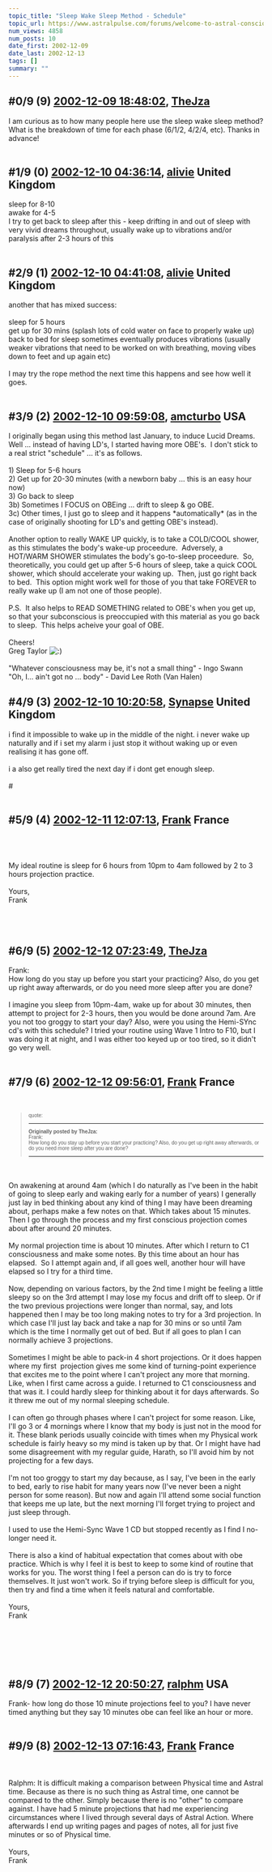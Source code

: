 ```yaml
---
topic_title: "Sleep Wake Sleep Method - Schedule"
topic_url: https://www.astralpulse.com/forums/welcome-to-astral-consciousness!/sleep-wake-sleep-method-schedule
num_views: 4858
num_posts: 10
date_first: 2002-12-09
date_last: 2002-12-13
tags: []
summary: ""
---
```


## \#0/9 (9) [2002-12-09 18:48:02](https://www.astralpulse.com/forums/index.php?msg=118561), [TheJza](https://www.astralpulse.com/forums/profile/?u=218)  ##
<section>
I am curious as to how many people here use the sleep wake sleep method? What is the breakdown of time for each phase (6/1/2, 4/2/4, etc). Thanks in advance!
<br>
<br>
</section>

## \#1/9 (0) [2002-12-10 04:36:14](https://www.astralpulse.com/forums/index.php?msg=18528), [alivie](https://www.astralpulse.com/forums/profile/?u=1520) United Kingdom ##
<section>
sleep for 8-10
<br>
awake for 4-5
<br>
I try to get back to sleep after this - keep drifting in and out of sleep with very vivid dreams throughout, usually wake up to vibrations and/or paralysis after 2-3 hours of this
<br>
<br>
</section>

## \#2/9 (1) [2002-12-10 04:41:08](https://www.astralpulse.com/forums/index.php?msg=18529), [alivie](https://www.astralpulse.com/forums/profile/?u=1520) United Kingdom ##
<section>
another that has mixed success:
<br>
<br>
sleep for 5 hours
<br>
get up for 30 mins (splash lots of cold water on face to properly wake up)
<br>
back to bed for sleep sometimes eventually produces vibrations (usually weaker vibrations that need to be worked on with breathing, moving vibes down to feet and up again etc)
<br>
<br>
I may try the rope method the next time this happens and see how well it goes.
<br>
<br>
</section>

## \#3/9 (2) [2002-12-10 09:59:08](https://www.astralpulse.com/forums/index.php?msg=18546), [amcturbo](https://www.astralpulse.com/forums/profile/?u=803) USA ##
<section>
I originally began using this method last January, to induce Lucid Dreams. Well ... instead of having LD's, I started having more OBE's.  I don't stick to a real strict "schedule" ... it's as follows.
<br>
<br>
1) Sleep for 5-6 hours
<br>
2) Get up for 20-30 minutes (with a newborn baby ... this is an easy hour now)
<br>
3) Go back to sleep
<br>
3b) Sometimes I FOCUS on OBEing ... drift to sleep &amp; go OBE.
<br>
3c) Other times, I just go to sleep and it happens *automatically* (as in the case of originally shooting for LD's and getting OBE's instead).
<br>
<br>
Another option to really WAKE UP quickly, is to take a COLD/COOL shower, as this stimulates the body's wake-up proceedure.  Adversely, a HOT/WARM SHOWER stimulates the body's go-to-sleep proceedure.  So, theoretically, you could get up after 5-6 hours of sleep, take a quick COOL shower, which should accelerate your waking up.  Then, just go right back to bed.  This option might work well for those of you that take FOREVER to really wake up (I am not one of those people).
<br>
<br>
P.S.  It also helps to READ SOMETHING related to OBE's when you get up, so that your subconscious is preoccupied with this material as you go back to sleep.  This helps acheive your goal of OBE.
<br>
<br>
Cheers!
<br>
Greg Taylor
<img alt=":)" class="smiley" src="https://www.astralpulse.com/forums/Smileys/fugue/smiley.png" title="Smiley"/>
<br>
<br>
"Whatever consciousness may be, it's not a small thing" - Ingo Swann
<br>
"Oh, I... ain't got no ... body" - David Lee Roth (Van Halen)
</section>

## \#4/9 (3) [2002-12-10 10:20:58](https://www.astralpulse.com/forums/index.php?msg=18550), [Synapse](https://www.astralpulse.com/forums/profile/?u=1448) United Kingdom ##
<section>
i find it impossible to wake up in the middle of the night. i never wake up naturally and if i set my alarm i just stop it without waking up or even realising it has gone off.
<br>
<br>
i a also get really tired the next day if i dont get enough sleep.
<br>
<br>
#
<br>
<br>
</section>

## \#5/9 (4) [2002-12-11 12:07:13](https://www.astralpulse.com/forums/index.php?msg=18659), [Frank](https://www.astralpulse.com/forums/profile/?u=359) France ##
<section>
<br>
<br>
<br>
My ideal routine is sleep for 6 hours from 10pm to 4am followed by 2 to 3 hours projection practice.
<br>
<br>
Yours,
<br>
Frank
<br>
<br>
<br>
<br>
</section>

## \#6/9 (5) [2002-12-12 07:23:49](https://www.astralpulse.com/forums/index.php?msg=18705), [TheJza](https://www.astralpulse.com/forums/profile/?u=218)  ##
<section>
Frank:
<br>
How long do you stay up before you start your practicing? Also, do you get up right away afterwards, or do you need more sleep after you are done?
<br>
<br>
I imagine you sleep from 10pm-4am, wake up for about 30 minutes, then attempt to project for 2-3 hours, then you would be done around 7am. Are you not too groggy to start your day? Also, were you using the Hemi-SYnc cd's with this schedule? I tried your routine using Wave 1 Intro to F10, but I was doing it at night, and I was either too keyed up or too tired, so it didn't go very well.
<br>
<br>
</section>

## \#7/9 (6) [2002-12-12 09:56:01](https://www.astralpulse.com/forums/index.php?msg=18710), [Frank](https://www.astralpulse.com/forums/profile/?u=359) France ##
<section>
<br>
<blockquote id="quote">
 <font face='"Arial"' id="quote" size="1">
  quote:
  <hr height="1" id="quote" noshade=""/>
  <b>
   Originally posted by TheJza:
  </b>
  <br>
  Frank:
  <br>
  How long do you stay up before you start your practicing? Also, do you get up right away afterwards, or do you need more sleep after you are done?
  <br>
  <hr height="1" id="quote" noshade=""/>
 </font>
</blockquote>
<br>
<br>
On awakening at around 4am (which I do naturally as I've been in the habit of going to sleep early and waking early for a number of years) I generally just lay in bed thinking about any kind of thing I may have been dreaming about, perhaps make a few notes on that. Which takes about 15 minutes. Then I go through the process and my first conscious projection comes about after around 20 minutes.
<br>
<br>
My normal projection time is about 10 minutes. After which I return to C1 consciousness and make some notes. By this time about an hour has elapsed.  So I attempt again and, if all goes well, another hour will have elapsed so I try for a third time.
<br>
<br>
Now, depending on various factors, by the 2nd time I might be feeling a little sleepy so on the 3rd attempt I may lose my focus and drift off to sleep. Or if the two previous projections were longer than normal, say, and lots happened then I may be too long making notes to try for a 3rd projection. In which case I'll just lay back and take a nap for 30 mins or so until 7am which is the time I normally get out of bed. But if all goes to plan I can normally achieve 3 projections.
<br>
<br>
Sometimes I might be able to pack-in 4 short projections. Or it does happen where my first  projection gives me some kind of turning-point experience that excites me to the point where I can't project any more that morning. Like, when I first came across a guide. I returned to C1 consciousness and that was it. I could hardly sleep for thinking about it for days afterwards. So it threw me out of my normal sleeping schedule.
<br>
<br>
I can often go through phases where I can't project for some reason. Like, I'll go 3 or 4 mornings where I know that my body is just not in the mood for it. These blank periods usually coincide with times when my Physical work schedule is fairly heavy so my mind is taken up by that. Or I might have had some disagreement with my regular guide, Harath, so I'll avoid him by not projecting for a few days.
<br>
<br>
I'm not too groggy to start my day because, as I say, I've been in the early to bed, early to rise habit for many years now (I've never been a night person for some reason). But now and again I'll attend some social function that keeps me up late, but the next morning I'll forget trying to project and just sleep through.
<br>
<br>
I used to use the Hemi-Sync Wave 1 CD but stopped recently as I find I no-longer need it.
<br>
<br>
There is also a kind of habitual expectation that comes about with obe practice. Which is why I feel it is best to keep to some kind of routine that works for you. The worst thing I feel a person can do is try to force themselves. It just won't work. So if trying before sleep is difficult for you, then try and find a time when it feels natural and comfortable.
<br>
<br>
Yours,
<br>
Frank
<br>
<br>
<br>
<br>
<br>
<br>
</section>

## \#8/9 (7) [2002-12-12 20:50:27](https://www.astralpulse.com/forums/index.php?msg=18758), [ralphm](https://www.astralpulse.com/forums/profile/?u=488) USA ##
<section>
Frank- how long do those 10 minute projections feel to you? I have never timed anything but they say 10 minutes obe can feel like an hour or more.
<br>
<br>
</section>

## \#9/9 (8) [2002-12-13 07:16:43](https://www.astralpulse.com/forums/index.php?msg=18780), [Frank](https://www.astralpulse.com/forums/profile/?u=359) France ##
<section>
<br>
<br>
Ralphm: It is difficult making a comparison between Physical time and Astral time. Because as there is no such thing as Astral time, one cannot be compared to the other. Simply because there is no "other" to compare against. I have had 5 minute projections that had me experiencing circumstances where I lived through several days of Astral Action. Where afterwards I end up writing pages and pages of notes, all for just five minutes or so of Physical time.
<br>
<br>
Yours,
<br>
Frank
<br>
<br>
<br>
<br>
</section>